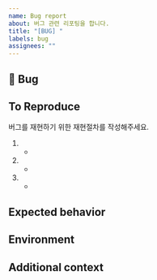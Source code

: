 ```yaml
---
name: Bug report
about: 버그 관련 리포팅을 합니다.
title: "[BUG] "
labels: bug
assignees: ""
---
```


## 🐛 Bug
<!-- 어떠한 버그인지 명확하고 간단하게 설명 부탁드립니다.-->

## To Reproduce
<!-- 만약에 코드 샘플, 에러 메세지, 스택 트레이스 등이 있다면 이를 첨부해주세요-->

버그를 재현하기 위한 재현절차를 작성해주세요.

1. -
2. -
3. -

## Expected behavior
<!-- 버그가 발견되기 이전에 코드를 실행했을 경우에 어떤 결과를 예상했는지 작성해주세요.-->

## Environment
<!-- 실행한 환경을 서술해주세요.-->

## Additional context
<!-- 추가적인 정보가 있다면 서술해주세요.-->
